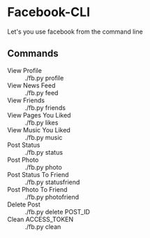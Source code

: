 Facebook-CLI
============

Let's you use facebook from the command line

Commands
--------

<dl>
  <dt>View Profile</dt>
  <dd>./fb.py profile</dd>
  
  <dt>View News Feed</dt>
  <dd>./fb.py feed</dd>
  
  <dt>View Friends</dt>
  <dd>./fb.py friends</dd>
  
  <dt>View Pages You Liked</dt>
  <dd>./fb.py likes</dd>

  <dt>View Music You Liked</dt>
  <dd>./fb.py music</dd>

  <dt>Post Status</dt>
  <dd>./fb.py status</dd>

  <dt>Post Photo</dt>
  <dd>./fb.py photo</dd>
  
  <dt>Post Status To Friend</dt>
  <dd>./fb.py statusfriend</dd>

  <dt>Post Photo To Friend</dt>
  <dd>./fb.py photofriend</dd>

  <dt>Delete Post</dt>
  <dd>./fb.py delete POST_ID</dd>

  <dt>Clean ACCESS_TOKEN</dt>
  <dd>./fb.py clean</dd>

</dl>
